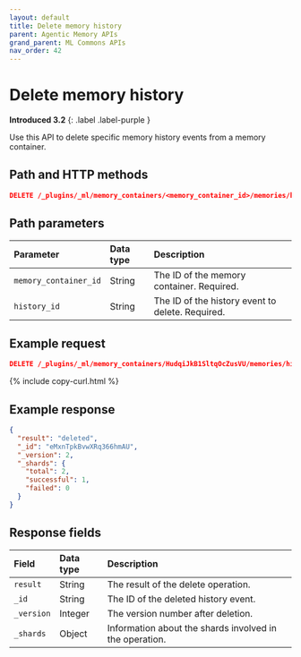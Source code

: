 ```yaml
---
layout: default
title: Delete memory history
parent: Agentic Memory APIs
grand_parent: ML Commons APIs
nav_order: 42
---
```


# Delete memory history
**Introduced 3.2**
{: .label .label-purple }

Use this API to delete specific memory history events from a memory container.

## Path and HTTP methods

```json
DELETE /_plugins/_ml/memory_containers/<memory_container_id>/memories/history/<history_id>
```

## Path parameters

| Parameter | Data type | Description |
| :--- | :--- | :--- |
| `memory_container_id` | String | The ID of the memory container. Required. |
| `history_id` | String | The ID of the history event to delete. Required. |

## Example request

```json
DELETE /_plugins/_ml/memory_containers/HudqiJkB1SltqOcZusVU/memories/history/eMxnTpkBvwXRq366hmAU
```
{% include copy-curl.html %}

## Example response

```json
{
  "result": "deleted",
  "_id": "eMxnTpkBvwXRq366hmAU",
  "_version": 2,
  "_shards": {
    "total": 2,
    "successful": 1,
    "failed": 0
  }
}
```

## Response fields

| Field | Data type | Description |
| :--- | :--- | :--- |
| `result` | String | The result of the delete operation. |
| `_id` | String | The ID of the deleted history event. |
| `_version` | Integer | The version number after deletion. |
| `_shards` | Object | Information about the shards involved in the operation. |
